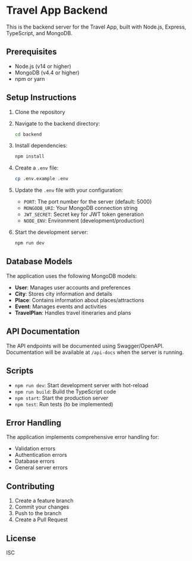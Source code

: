 # Travel App Backend

This is the backend server for the Travel App, built with Node.js, Express, TypeScript, and MongoDB.

## Prerequisites

- Node.js (v14 or higher)
- MongoDB (v4.4 or higher)
- npm or yarn

## Setup Instructions

1. Clone the repository
2. Navigate to the backend directory:
   ```bash
   cd backend
   ```

3. Install dependencies:
   ```bash
   npm install
   ```

4. Create a `.env` file:
   ```bash
   cp .env.example .env
   ```

5. Update the `.env` file with your configuration:
   - `PORT`: The port number for the server (default: 5000)
   - `MONGODB_URI`: Your MongoDB connection string
   - `JWT_SECRET`: Secret key for JWT token generation
   - `NODE_ENV`: Environment (development/production)

6. Start the development server:
   ```bash
   npm run dev
   ```

## Database Models

The application uses the following MongoDB models:

- **User**: Manages user accounts and preferences
- **City**: Stores city information and details
- **Place**: Contains information about places/attractions
- **Event**: Manages events and activities
- **TravelPlan**: Handles travel itineraries and plans

## API Documentation

The API endpoints will be documented using Swagger/OpenAPI. Documentation will be available at `/api-docs` when the server is running.

## Scripts

- `npm run dev`: Start development server with hot-reload
- `npm run build`: Build the TypeScript code
- `npm start`: Start the production server
- `npm test`: Run tests (to be implemented)

## Error Handling

The application implements comprehensive error handling for:
- Validation errors
- Authentication errors
- Database errors
- General server errors

## Contributing

1. Create a feature branch
2. Commit your changes
3. Push to the branch
4. Create a Pull Request

## License

ISC 